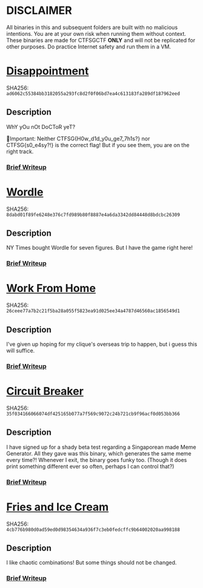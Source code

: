 # DISCLAIMER

All binaries in this and subsequent folders are built with no malicious intentions. You are at your own risk when running them without context. These binaries are made for CTFSGCTF **ONLY** and will not be replicated for other purposes. Do practice Internet safety and run them in a VM.

# [Disappointment](calc.exe)

SHA256: `ad6062c55384bb3182055a293fc8d2f0f06bd7ea4c613183fa289df187962eed`

## Description

WhY yOu nOt DoCToR yeT?

🚨Important:
Neither CTFSG{H0w_d1d_y0u_ge7_7h1s?} nor CTFSG{s0_e4sy?!} is the correct flag! But if you see them, you are on the right track.

### [Brief Writeup](https://mcdulltii.medium.com/ctfsgctf-2022-464b9db2ea08)

# [Wordle](wordle.exe)

SHA256: `8dabd01f89fe6248e376c7fd989b80f8887e4a6da3342dd84448d8bdcbc26309`

## Description

NY Times bought Wordle for seven figures. But I have the game right here!

### [Brief Writeup](https://mcdulltii.medium.com/ctfsgctf-2022-464b9db2ea08)

# [Work From Home](WFH/re)

SHA256: `26ceee77a7b2c21f5ba28a055f5823ea91d025ee34a4787d46560ac1856549d1`

## Description

I've given up hoping for my clique's overseas trip to happen, but i guess this will suffice.

### [Brief Writeup](https://mcdulltii.medium.com/ctfsgctf-2022-464b9db2ea08)

# [Circuit Breaker](CircuitBreaker)

SHA256: `35f034166066074df425165b077a7f569c9072c24b721cb9f96acf0d053bb366`

## Description

I have signed up for a shady beta test regarding a Singaporean made Meme Generator. All they gave was this binary, which generates the same meme every time?! Whenever I exit, the binary goes funky too. (Though it does print something different ever so often, perhaps I can control that?)

### [Brief Writeup](https://gist.github.com/mcdulltii/9b82deff766126e49a19df55326d94be#file-circuitbreaker-md)

# [Fries and Ice Cream](FriesAndIceCream)

SHA256: `4cb776b980d0ad59ed0d98354634a936f7c3eb0fedcffc9b64002020aa998188`

## Description

I like chaotic combinations! But some things should not be changed.

### [Brief Writeup](https://gist.github.com/mcdulltii/9b82deff766126e49a19df55326d94be#file-friesandicecream-md)
